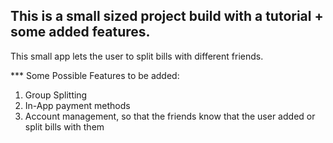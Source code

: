 <!-- @format -->
## This is a small sized project build with a tutorial + some added features.
This small app lets the user to split bills with different friends.

*** Some Possible Features to be added:
1) Group Splitting
2) In-App payment methods
3) Account management, so that the friends know that the user added or split bills with them

